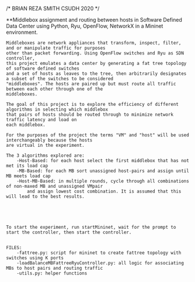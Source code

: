 /*
   BRIAN REZA SMITH 
   CSUDH
   2020
 */


**Middlebox assignment and routing between hosts in Software Defined Data Center using Python, Ryu, OpenFlow, NetworkX 
in a Mininet environment. 

	Middleboxes are network appliances that transform, inspect, filter, and or manipulate traffic for purposes 
	other than packet forwarding. Using OpenFlow switches and Ryu as SDN controller, 
	this project emulates a data center by generating a fat tree topology of software defined switches 
	and a set of hosts as leaves to the tree, then arbitrarily designates a subset of the switches to be considered 
	"middleboxes". The hosts are paired up but must route all traffic between each other through one of the
	middleboxes. 

	The goal of this project is to explore the efficiency of different algorithms in selecting which middlebox 
	that pairs of hosts should be routed through to minimize network traffic latency and load on
	each middlebox.  

	For the purposes of the project the terms "VM" and "host" will be used interchangeably because the hosts 
	are virtual in the experiment.

	The 3 algorithms explored are:
		-Host-Based: for each host select the first middlebox that has not met its load cap
		-MB-Based: for each MB sort unassigned host-pairs and assign until MB meets load cap
		-Host-MB-Based: in multiple rounds, cycle through all combinations of non-maxed MB and unassigned VMpair
			and assign lowest cost combination. It is assumed that this will lead to the best results.

		



	To start the experiment, run startMininet, wait for the prompt to start the controller, then start the controller. 


	FILES:
		-fattree.py: script for mininet to create fattree topology with switches using K ports 
		-loadBalanceMBFattreeRyuController.py: all logic for associating MBs to host pairs and routing traffic
		-utils.py: helper functions
